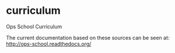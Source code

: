 curriculum
==========

Ops School Curriculum

The current documentation based on these sources can be seen at:
http://ops-school.readthedocs.org/